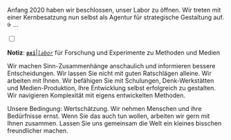 Anfang 2020 haben wir beschlossen, unser Labor zu öffnen. Wir treten mit einer Kernbesatzung nun selbst als Agentur für strategische Gestaltung auf. <label for="aside--es-ist-2020" class="aside-toggle" role="button" aria-pressed="false" aria-label="Randbemerkung anzeigen" onkeypress="toggleButtonKeyPress()" onclick="toggleButtonClick()" tabindex="0">⨭ …</label>

<input id="aside--es-ist-2020" type="checkbox" class="aside-toggle"/>

**Notiz**: [**`pxi`**|*`labor`*](https://lab.pxi.gmbh) für Forschung und Experimente zu Methoden und Medien

Wir machen Sinn-Zusammenhänge anschaulich und informieren bessere Entscheidungen. Wir lassen Sie nicht mit guten Ratschlägen alleine. Wir arbeiten mit Ihnen. Wir befähigen Sie mit Schulungen, Denk-Werkstätten und Medien-Produktion, Ihre Entwicklung selbst erfolgreich zu gestalten. Wir navigieren Komplexität mit eigens entwickelten Methoden.

Unsere Bedingung: Wertschätzung. Wir nehmen Menschen und ihre Bedürfnisse ernst. Wenn Sie das auch tun wollen, arbeiten wir gern mit Ihnen zusammen. Lassen Sie uns gemeinsam die Welt ein kleines bisschen freundlicher machen.
